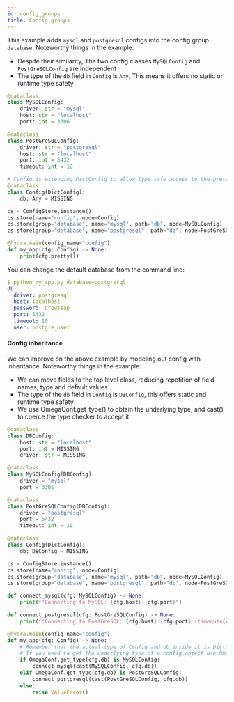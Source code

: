 ```yaml
---
id: config_groups
title: Config groups
---
```


This example adds `mysql` and `postgresql` configs into the config group `database`.
Noteworthy things in the example:
 - Despite their similarity, The two config classes `MySQLConfig` and `PostGreSQLConfig` are independent
 - The type of the `db` field in `Config` is `Any`, This means it offers no static or runtime type safety

```python
@dataclass
class MySQLConfig:
    driver: str = "mysql"
    host: str = "localhost"
    port: int = 3306

@dataclass
class PostGreSQLConfig:
    driver: str = "postgresql"
    host: str = "localhost"
    port: int = 5432
    timeout: int = 10

# Config is extending DictConfig to allow type safe access to the pretty() function below.
@dataclass
class Config(DictConfig):
    db: Any = MISSING

cs = ConfigStore.instance()
cs.store(name="config", node=Config)
cs.store(group="database", name="mysql", path="db", node=MySQLConfig)
cs.store(group="database", name="postgresql", path="db", node=PostGreSQLConfig)

@hydra.main(config_name="config")
def my_app(cfg: Config) -> None:
    print(cfg.pretty())
```
You can change the default database from the command line:
```yaml
$ python my_app.py database=postgresql
db:
  driver: postgresql
  host: localhost
  password: drowssap
  port: 5432
  timeout: 10
  user: postgre_user
```

#### Config inheritance
We can improve on the above example by modeling out config with inheritance.
Noteworthy things in the example:
- We can move fields to the top level class, reducing repetition of field names, type and default values
- The type of the `db` field in `Config` is `DBConfig`, this offers static and runtime type safety 
- We use OmegaConf.get_type() to obtain the underlying type, and cast() to coerce the type checker to accept it

```python
@dataclass
class DBConfig:
    host: str = "localhost"
    port: int = MISSING
    driver: str = MISSING

@dataclass
class MySQLConfig(DBConfig):
    driver = "mysql"
    port = 3306

@dataclass
class PostGreSQLConfig(DBConfig):
    driver = "postgresql"
    port = 5432
    timeout: int = 10

@dataclass
class Config(DictConfig):
    db: DBConfig = MISSING

cs = ConfigStore.instance()
cs.store(name="config", node=Config)
cs.store(group="database", name="mysql", path="db", node=MySQLConfig)
cs.store(group="database", name="postgresql", path="db", node=PostGreSQLConfig)

def connect_mysql(cfg: MySQLConfig) -> None:
    print(f"Connecting to MySQL: {cfg.host}:{cfg.port}")

def connect_postgresql(cfg: PostGreSQLConfig) -> None:
    print(f"Connecting to PostGreSQL: {cfg.host}:{cfg.port} (timeout={cfg.timeout})")

@hydra.main(config_name="config")
def my_app(cfg: Config) -> None:
    # Remember that the actual type of Config and db inside it is DictConfig.
    # If you need to get the underlying type of a config object use OmegaConf.get_type:
    if OmegaConf.get_type(cfg.db) is MySQLConfig:
        connect_mysql(cast(MySQLConfig, cfg.db))
    elif OmegaConf.get_type(cfg.db) is PostGreSQLConfig:
        connect_postgresql(cast(PostGreSQLConfig, cfg.db))
    else:
        raise ValueError()
```